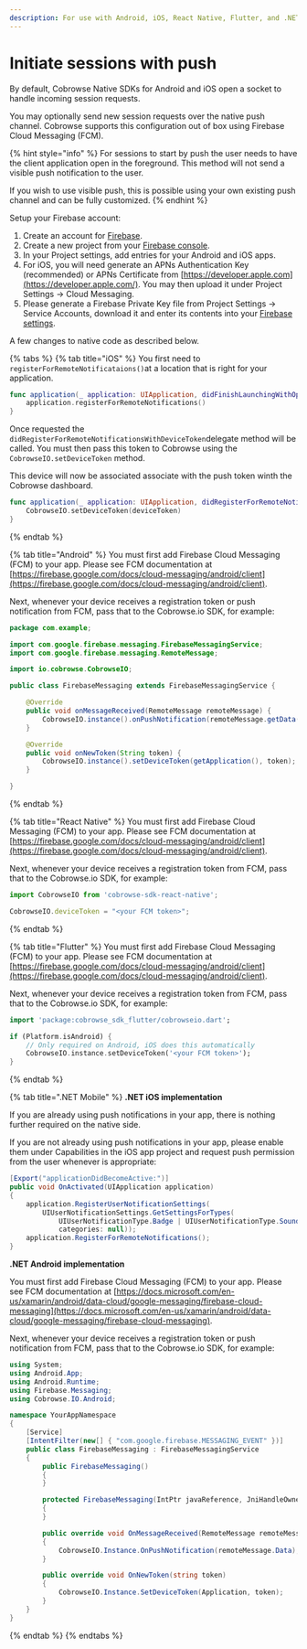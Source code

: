 ```yaml
---
description: For use with Android, iOS, React Native, Flutter, and .NET Mobile SDKs only.
---
```


# Initiate sessions with push

By default, Cobrowse Native SDKs for Android and iOS open a socket to handle incoming session requests.

You may optionally send new session requests over the native push channel. Cobrowse supports this configuration out of box using Firebase Cloud Messaging (FCM).

{% hint style="info" %}
For sessions to start by push the user needs to have the client application open in the foreground. This method will not send a visible push notification to the user.

If you wish to use visible push, this is possible using your own existing push channel and can be fully customized.
{% endhint %}

Setup your Firebase account:

1. Create an account for [Firebase](https://firebase.google.com/).
2. Create a new project from your [Firebase console](https://console.firebase.google.com/).
3. In your Project settings, add entries for your Android and iOS apps.
4. For iOS, you will need generate an APNs Authentication Key (recommended) or APNs Certificate from [https://developer.apple.com](https://developer.apple.com/). You may then upload it under Project Settings -> Cloud Messaging.
5. Please generate a Firebase Private Key file from Project Settings -> Service Accounts, download it and enter its contents into your [Firebase settings](https://cobrowse.io/dashboard/settings/firebase).

A few changes to native code as described below.

{% tabs %}
{% tab title="iOS" %}
You first need to `registerForRemoteNotificataions()`at a location that is right for your application.

```swift
func application(_ application: UIApplication, didFinishLaunchingWithOptions launchOptions: [UIApplication.LaunchOptionsKey: Any]?) -> Bool {
    application.registerForRemoteNotifications()
}
```

Once requested the `didRegisterForRemoteNotificationsWithDeviceToken`delegate method will be called. You must then pass this token to Cobrowse using the `CobrowseIO.setDeviceToken` method.

This device will now be associated associate with the push token winth the Cobrowse dashboard.

```swift
func application(_ application: UIApplication, didRegisterForRemoteNotificationsWithDeviceToken deviceToken: Data) {
    CobrowseIO.setDeviceToken(deviceToken)
}
```
{% endtab %}

{% tab title="Android" %}
You must first add Firebase Cloud Messaging (FCM) to your app. Please see FCM documentation at [https://firebase.google.com/docs/cloud-messaging/android/client](https://firebase.google.com/docs/cloud-messaging/android/client).

Next, whenever your device receives a registration token or push notification from FCM, pass that to the Cobrowse.io SDK, for example:

```java
package com.example;

import com.google.firebase.messaging.FirebaseMessagingService;
import com.google.firebase.messaging.RemoteMessage;

import io.cobrowse.CobrowseIO;

public class FirebaseMessaging extends FirebaseMessagingService {

    @Override
    public void onMessageReceived(RemoteMessage remoteMessage) {
        CobrowseIO.instance().onPushNotification(remoteMessage.getData());
    }

    @Override
    public void onNewToken(String token) {
        CobrowseIO.instance().setDeviceToken(getApplication(), token);
    }

}
```
{% endtab %}

{% tab title="React Native" %}
You must first add Firebase Cloud Messaging (FCM) to your app. Please see FCM documentation at [https://firebase.google.com/docs/cloud-messaging/android/client](https://firebase.google.com/docs/cloud-messaging/android/client).

Next, whenever your device receives a registration token from FCM, pass that to the Cobrowse.io SDK, for example:

```javascript
import CobrowseIO from 'cobrowse-sdk-react-native';

CobrowseIO.deviceToken = "<your FCM token>";
```
{% endtab %}

{% tab title="Flutter" %}
You must first add Firebase Cloud Messaging (FCM) to your app. Please see FCM documentation at [https://firebase.google.com/docs/cloud-messaging/android/client](https://firebase.google.com/docs/cloud-messaging/android/client).

Next, whenever your device receives a registration token from FCM, pass that to the Cobrowse.io SDK, for example:

```dart
import 'package:cobrowse_sdk_flutter/cobrowseio.dart';

if (Platform.isAndroid) {
    // Only required on Android, iOS does this automatically
    CobrowseIO.instance.setDeviceToken('<your FCM token>');
}
```
{% endtab %}

{% tab title=".NET Mobile" %}
**.NET iOS implementation**

If you are already using push notifications in your app, there is nothing further required on the native side.

If you are not already using push notifications in your app, please enable them under Capabilities in the iOS app project and request push permission from the user whenever is appropriate:

```csharp
[Export("applicationDidBecomeActive:")]
public void OnActivated(UIApplication application)
{
    application.RegisterUserNotificationSettings(
        UIUserNotificationSettings.GetSettingsForTypes(
            UIUserNotificationType.Badge | UIUserNotificationType.Sound | UIUserNotificationType.Alert,
            categories: null));
    application.RegisterForRemoteNotifications();
}
```

**.NET Android implementation**

You must first add Firebase Cloud Messaging (FCM) to your app. Please see FCM documentation at [https://docs.microsoft.com/en-us/xamarin/android/data-cloud/google-messaging/firebase-cloud-messaging](https://docs.microsoft.com/en-us/xamarin/android/data-cloud/google-messaging/firebase-cloud-messaging).

Next, whenever your device receives a registration token or push notification from FCM, pass that to the Cobrowse.io SDK, for example:

```csharp
using System;
using Android.App;
using Android.Runtime;
using Firebase.Messaging;
using Cobrowse.IO.Android;

namespace YourAppNamespace
{
    [Service]
    [IntentFilter(new[] { "com.google.firebase.MESSAGING_EVENT" })]
    public class FirebaseMessaging : FirebaseMessagingService
    {
        public FirebaseMessaging()
        {
        }

        protected FirebaseMessaging(IntPtr javaReference, JniHandleOwnership transfer) : base(javaReference, transfer)
        {
        }

        public override void OnMessageReceived(RemoteMessage remoteMessage)
        {
            CobrowseIO.Instance.OnPushNotification(remoteMessage.Data);
        }

        public override void OnNewToken(string token)
        {
            CobrowseIO.Instance.SetDeviceToken(Application, token);
        }
    }
}
```
{% endtab %}
{% endtabs %}
